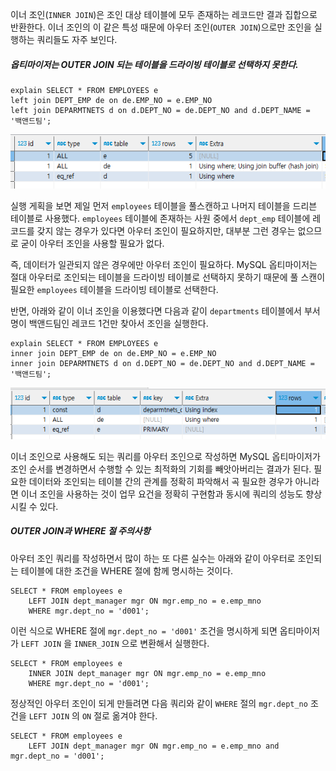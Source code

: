 
이너 조인(`INNER JOIN`)은 조인 대상 테이블에 모두 존재하는 레코드만 결과 집합으로 반환한다. 이너 조인의 이 같은 특성 때문에 아우터 조인(`OUTER JOIN`)으로만 조인을 실행하는 쿼리들도 자주 보인다.

##### 옵티마이저는 OUTER JOIN 되는 테이블을 드라이빙 테이블로 선택하지 못한다.

```
explain SELECT * FROM EMPLOYEES e
left join DEPT_EMP de on de.EMP_NO = e.EMP_NO
left join DEPARMTNETS d on d.DEPT_NO = de.DEPT_NO and d.DEPT_NAME = '백앤드팀';
```


![[Pasted image 20240602133121.png]](../images/Pasted%20image%2020240602133121.png)

실행 게획을 보면 제일 먼저 `employees` 테이블을 풀스캔하고 나머지 테이블을 드리븐 테이블로 사용했다.  `employees` 테이블에 존재하는 사원 중에서 `dept_emp` 테이블에 레코드를 갖지 않는 경우가 있다면 아우터 조인이 필요하지만, 대부분 그런 경우는 없으므로 굳이 아우터 조인을 사용할 필요가 없다.

즉, 데이터가 일관되지 않은 경우에만 아우터 조인이 필요하다. MySQL 옵티마이저는 절대 아우터로 조인되는  테이블을 드라이빙 테이블로 선택하지 못하기 때문에 풀 스캔이 필요한 `employees` 테이블을 드라이빙 테이블로 선택한다.


반면, 아래와 같이 이너 조인을 이용했다면 다음과 같이 `departments` 테이블에서 부서명이 백앤드팀인 레코드 1건만 찾아서 조인을 실행한다.

```
explain SELECT * FROM EMPLOYEES e
inner join DEPT_EMP de on de.EMP_NO = e.EMP_NO
inner join DEPARMTNETS d on d.DEPT_NO = de.DEPT_NO and d.DEPT_NAME = '백앤드팀';
```

![[Pasted image 20240602134006.png]](../images/Pasted%20image%2020240602134006.png)


이너 조인으로 사용해도 되는 쿼리를 아우터 조인으로 작성하면 MySQL 옵티마이저가 조인 순서를 변경하면서 수행할 수 있는 최적화의 기회를 빼앗아버리는 결과가 된다. 필요한 데이터와 조인되는 테이블 간의 관계를 정확히 파악해서 곡 필요한 경우가 아니라면 이너 조인을 사용하는 것이 업무 요건을 정확히 구현함과 동시에 쿼리의 성능도 향상시킬 수 있다.

##### OUTER JOIN과 WHERE 절 주의사항

아우터 조인 쿼리를 작성하면서 많이 하는 또 다른 실수는 아래와 같이 아우터로 조인되는 테이블에 대한 조건을 WHERE 절에 함께 명시하는 것이다.

```
SELECT * FROM employees e
	LEFT JOIN dept_manager mgr ON mgr.emp_no = e.emp_mno 
	WHERE mgr.dept_no = 'd001';
```

이런 식으로 WHERE 절에 `mgr.dept_no = 'd001'` 조건을 명시하게 되면 옵티마이저가 `LEFT JOIN` 을 `INNER_JOIN` 으로 변환해서 실행한다.

```
SELECT * FROM employees e
	INNER JOIN dept_manager mgr ON mgr.emp_no = e.emp_mno 
	WHERE mgr.dept_no = 'd001';
```

정상적인 아우터 조인이 되게 만들려면 다음 쿼리와 같이 `WHERE` 절의 `mgr.dept_no` 조건을 `LEFT JOIN` 의 `ON` 절로 옮겨야 한다.

```
SELECT * FROM employees e
	LEFT JOIN dept_manager mgr ON mgr.emp_no = e.emp_mno and mgr.dept_no = 'd001';
```

